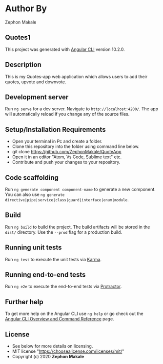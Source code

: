 # Author By

Zephon Makale

## Quotes1

This project was generated with [Angular CLI](https://github.com/angular/angular-cli) version 10.2.0.

## Description

This is my Quotes-app web application which allows users to add their quotes, upvote and downvote.

## Development server

Run `ng serve` for a dev server. Navigate to `http://localhost:4200/`. The app will automatically reload if you change any of the source files.

## Setup/Installation Requirements

* Open your terminal in Pc and create a folder.
* Clone this repository into the folder using command line below.
* git clone https://github.com/ZephonMakale/QuoteApp
* Open it in an editor "Atom, Vs Code, Sublime text" etc.
* Contribute and push your changes to your repository.

## Code scaffolding

Run `ng generate component component-name` to generate a new component. You can also use `ng generate directive|pipe|service|class|guard|interface|enum|module`.

## Build

Run `ng build` to build the project. The build artifacts will be stored in the `dist/` directory. Use the `--prod` flag for a production build.

## Running unit tests

Run `ng test` to execute the unit tests via [Karma](https://karma-runner.github.io).

## Running end-to-end tests

Run `ng e2e` to execute the end-to-end tests via [Protractor](http://www.protractortest.org/).

## Further help

To get more help on the Angular CLI use `ng help` or go check out the [Angular CLI Overview and Command Reference](https://angular.io/cli) page.

## License

* See below for more details on licensing.
* MIT license "https://choosealicense.com/licenses/mit/"
* Copyright (c) 2020 **Zephon Makale**
